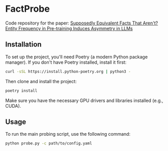 # FactProbe

Code repository for the paper: [Supposedly Equivalent Facts That Aren't? Entity Frequency in Pre-training Induces Asymmetry in LLMs](under_review)


## Installation

To set up the project, you'll need Poetry (a modern Python package manager). If you don't have Poetry installed, install it first:

```bash
curl -sSL https://install.python-poetry.org | python3 -
```

Then clone and install the project:

```bash
poetry install
```

Make sure you have the necessary GPU drivers and libraries installed (e.g., CUDA).

## Usage

To run the main probing script, use the following command:

```bash
python probe.py -c path/to/config.yaml
```
